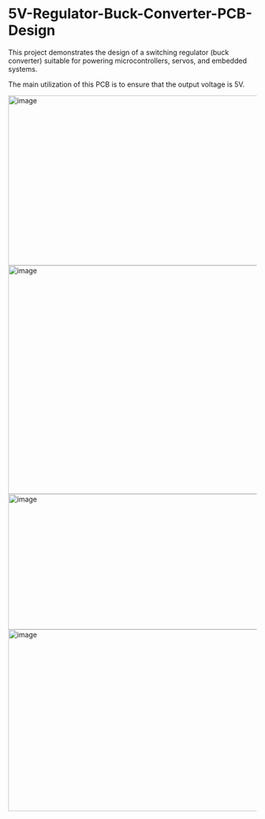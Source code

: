 # 5V-Regulator-Buck-Converter-PCB-Design

This project demonstrates the design of a switching regulator (buck converter) suitable for powering microcontrollers, servos, and embedded systems.

The main utilization of this PCB is to ensure that the output voltage is 5V.

<img width="840" height="345" alt="image" src="https://github.com/user-attachments/assets/92e86d6c-218d-405e-ad04-39b5475b4d37" />
<img width="1534" height="464" alt="image" src="https://github.com/user-attachments/assets/4679ebcf-0471-473e-98eb-5a9337f54e1f" />
<img width="746" height="275" alt="image" src="https://github.com/user-attachments/assets/3ffca631-df55-4a12-a894-6568001cbd5b" />
<img width="1242" height="369" alt="image" src="https://github.com/user-attachments/assets/474149ec-5352-4db3-b4a5-93a9a9571cdd" />

